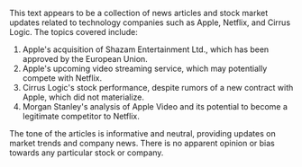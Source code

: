 This text appears to be a collection of news articles and stock market updates related to technology companies such as Apple, Netflix, and Cirrus Logic. The topics covered include:

1. Apple's acquisition of Shazam Entertainment Ltd., which has been approved by the European Union.
2. Apple's upcoming video streaming service, which may potentially compete with Netflix.
3. Cirrus Logic's stock performance, despite rumors of a new contract with Apple, which did not materialize.
4. Morgan Stanley's analysis of Apple Video and its potential to become a legitimate competitor to Netflix.

The tone of the articles is informative and neutral, providing updates on market trends and company news. There is no apparent opinion or bias towards any particular stock or company.
